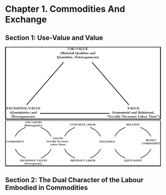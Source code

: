 # Chapter 1. Commodities And Exchange

## Section 1: Use-Value and Value

![Triad structure of the Commodity](./Img/1/1.png)
![The internalized dialectical structure of Commodities](./Img/1/2.png)

## Section 2: The Dual Character of the Labour Embodied in Commodities
